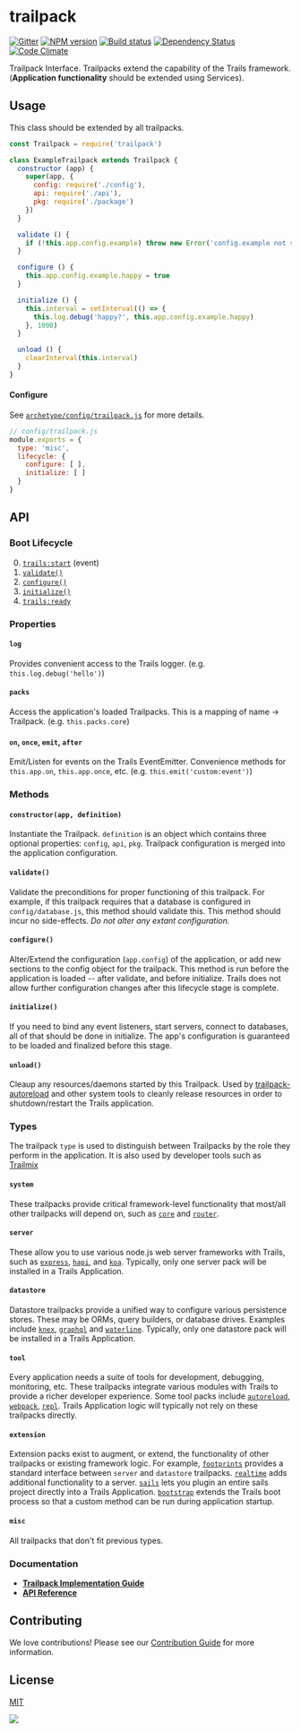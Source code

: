 # trailpack

[![Gitter][gitter-image]][gitter-url]
[![NPM version][npm-image]][npm-url]
[![Build status][ci-image]][ci-url]
[![Dependency Status][daviddm-image]][daviddm-url]
[![Code Climate][codeclimate-image]][codeclimate-url]

Trailpack Interface. Trailpacks extend the capability of the Trails
framework. (**Application functionality** should be extended using
Services).

## Usage
This class should be extended by all trailpacks.

```js
const Trailpack = require('trailpack')

class ExampleTrailpack extends Trailpack {
  constructor (app) {
    super(app, {
      config: require('./config'),
      api: require('./api'),
      pkg: require('./package')
    })
  }

  validate () {
    if (!this.app.config.example) throw new Error('config.example not set!')
  }

  configure () {
    this.app.config.example.happy = true
  }

  initialize () {
    this.interval = setInterval(() => {
      this.log.debug('happy?', this.app.config.example.happy)
    }, 1000)
  }

  unload () {
    clearInterval(this.interval)
  }
}
```

#### Configure

See [`archetype/config/trailpack.js`](https://github.com/trailsjs/trailpack/blob/master/archetype/config/trailpack.js)
for more details.
```js
// config/trailpack.js
module.exports = {
  type: 'misc',
  lifecycle: {
    configure: [ ],
    initialize: [ ]
  }
}
```

## API

### Boot Lifecycle

0. [`trails:start`](https://github.com/trailsjs/trails/blob/master/index.js#L72) (event)
1. [`validate()`](https://github.com/trailsjs/trailpack/blob/master/index.js#L54-L61)
2. [`configure()`](https://github.com/trailsjs/trailpack/blob/master/index.js#L63-L70)
3. [`initialize()`](https://github.com/trailsjs/trailpack/blob/master/index.js#L72-L78)
4. [`trails:ready`](https://github.com/trailsjs/trails/blob/master/lib/trailpack.js#L38)

### Properties

#### `log`
Provides convenient access to the Trails logger. (e.g. `this.log.debug('hello')`)

#### `packs`
Access the application's loaded Trailpacks. This is a mapping of
name -> Trailpack. (e.g. `this.packs.core`)

#### `on`, `once`, `emit`, `after`
Emit/Listen for events on the Trails EventEmitter. Convenience methods for
`this.app.on`, `this.app.once`, etc. (e.g. `this.emit('custom:event')`)

### Methods

#### `constructor(app, definition)`
Instantiate the Trailpack. `definition` is an object which contains three
optional properties: `config`, `api`, `pkg`. Trailpack configuration is merged
into the application configuration.

#### `validate()`
Validate the preconditions for proper functioning of this trailpack. For
example, if this trailpack requires that a database is configured in
`config/database.js`, this method should validate this. This method should incur
no side-effects. *Do not alter any extant configuration.*

#### `configure()`
Alter/Extend the configuration (`app.config`) of the application, or
add new sections to the config object for the trailpack. This method 
is run before the application is loaded -- after validate, and before 
initialize. Trails does not allow further configuration changes after
this lifecycle stage is complete.

#### `initialize()`
If you need to bind any event listeners, start servers, connect to databases,
all of that should be done in initialize. The app's configuration is guaranteed to be
loaded and finalized before this stage.

#### `unload()`
Cleaup any resources/daemons started by this Trailpack. Used by [trailpack-autoreload](https://github.com/trailsjs/trailpack-autoreload)
and other system tools to cleanly release resources in order to
shutdown/restart the Trails application.

### Types
The trailpack `type` is used to distinguish between Trailpacks by the role they 
perform in the application. It is also used by developer tools such as [Trailmix](https://github.com/trailsjs/trailsmix)

#### `system`
These trailpacks provide critical framework-level functionality that most/all
other trailpacks will depend on, such as [`core`](https://github.com/trailsjs/trailpack-core)
and [`router`](https://github.com/trailsjs/trailpack-router).

#### `server`
These allow you to use various node.js web server frameworks with Trails, such
as [`express`](https://github.com/trailsjs/trailpack-express4),
[`hapi`](https://github.com/trailsjs/trailpack-hapi),
and [`koa`](https://github.com/trailsjs/trailpack-koa). Typically, only one
server pack will be installed in a Trails Application.

#### `datastore`
Datastore trailpacks provide a unified way to configure various persistence
stores. These may be ORMs, query builders, or database drives. Examples include
[`knex`](https://github.com/trailsjs/trailpack-knex), [`graphql`](https://github.com/trailsjs/trailpack-graphql)
and [`waterline`](https://github.com/trailsjs/trailpack-waterline). Typically,
only one datastore pack will be installed in a Trails Application.

#### `tool`
Every application needs a suite of tools for development, debugging,
monitoring, etc. These trailpacks integrate various modules with Trails
to provide a richer developer experience. Some tool packs include
[`autoreload`](https://github.com/trailsjs/trailpack-autoreload), [`webpack`](https://github.com/trailsjs/trailpack-webpack),
[`repl`](https://github.com/trailsjs/trailpack-repl). Trails Application logic
will typically not rely on these trailpacks directly.

#### `extension`
Extension packs exist to augment, or extend, the functionality of other
trailpacks or existing framework logic.
For example, [`footprints`](https://github.com/trailsjs/trailpack-footprints)
provides a standard interface between `server` and `datastore` trailpacks.
[`realtime`](https://github.com/trailsjs/trailpack-realtime) adds additional
functionality to a server. [`sails`](https://github.com/trailsjs/trailpack-sails)
lets you plugin an entire sails project directly into a Trails Application.
[`bootstrap`](https://github.com/trailsjs/trailpack-bootstrap) extends the Trails
boot process so that a custom method can be run during application startup.

#### `misc`
All trailpacks that don't fit previous types.

### Documentation

- [**Trailpack Implementation Guide**](https://trailsjs.io/doc/en/ref/trailpack)
- [**API Reference**](https://trailsjs.io/doc/en/extend/trailpack)

## Contributing
We love contributions! Please see our [Contribution Guide](https://github.com/trailsjs/trails/blob/master/.github/CONTRIBUTING.md)
for more information.

## License
[MIT](https://github.com/trailsjs/trailpack/blob/master/LICENSE)

<img src="http://i.imgur.com/dCjNisP.png">

[npm-image]: https://img.shields.io/npm/v/trailpack.svg?style=flat-square
[npm-url]: https://npmjs.org/package/trailpack
[ci-image]: https://img.shields.io/travis/trailsjs/trailpack/master.svg?style=flat-square
[ci-url]: https://travis-ci.org/trailsjs/trailpack
[daviddm-image]: http://img.shields.io/david/trailsjs/trailpack.svg?style=flat-square
[daviddm-url]: https://david-dm.org/trailsjs/trailpack
[codeclimate-image]: https://img.shields.io/codeclimate/github/trailsjs/trailpack.svg?style=flat-square
[codeclimate-url]: https://codeclimate.com/github/trailsjs/trailpack
[gitter-image]: http://img.shields.io/badge/+%20GITTER-JOIN%20CHAT%20%E2%86%92-1DCE73.svg?style=flat-square
[gitter-url]: https://gitter.im/trailsjs/trails

